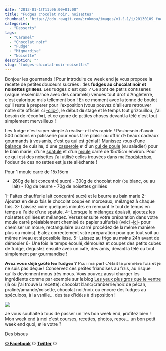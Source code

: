 ```yaml
---
date: "2013-01-12T11:06:00+01:00"
title: "Fudges chocolat noir, noisettes"
thumbnail: "https://cdn.rawgit.com/crokmou/images/v1.0.1/i/20130109_fudge_chocolat_noir_noisette_0013.jpg"
categories:
  - "Desserts"
tags:
  - "Caramel"
  - "Chocolat noir"
  - "Fudge"
  - "Mignardise"
  - "Noisette"
description: ""
slug: "fudges-chocolat-noir-noisettes"
---
```


Bonjour les gourmands ! Pour introduire ce week end je vous propose la recette de petites douceurs sucrées : des **fudges au chocolat noir et noisettes grillées**. Les fudges c'est quoi ? Ce sont de petits confiseries (vague ressemblance avec des caramels) venues tout droit d'Angleterre, c'est calorique mais tellement bon ! En ce moment avec la tonne de boulot qu'il reste à preparer pour l'exposition (vous pouvez d'ailleurs retrouver notre site officiel ici [-clic-](http://www.expophotohelb.com/)), le début du stage et le temps tout grizouillou, j'ai besoin de réconfort, et ce genre de petites choses devant la télé c'est tout simplement merveilleux !

Les fudge c'est super simple à réaliser et très rapide ! Pas besoin d'avoir 500 notions en pâtisserie pour vous faire plaisir ou offrir de beaux cadeaux gourmands à vos amis, c'est ça qui est génial ! Munissez vous d'une [balance](http://www.rueducommerce.fr/m/pl/malid:85215,9633601) de cuisine, d'une [casserole](http://www.rueducommerce.fr/index/casserole%20fonte) et d'un [cul de poule](http://www.rueducommerce.fr/m/pl/malid:48515370) (ou saladier) pour le bain marie, d'une [spatule](http://www.rueducommerce.fr/m/pl/malid:48515367) et d'un [moule](http://www.rueducommerce.fr/index/moule%20tefal) carré de 15x15cm environ. Pour ce qui est des noisettes j'ai utilisé celles trouvées dans ma [Foodsterbox](http://www.foodsterbox.com/produit/noisettes-grillees-rue-traversette/), l'odeur de ces noisettes est juste alléchante !

Pour 1 moule carré de 15x15cm

- 260g de lait concentré sucré - 300g de chocolat noir (ou blanc, ou au lait) - 10g de beurre - 70g de noisettes grillées

1- Faites chauffer le lait concentré sucré et le beurre au bain marie 2- Ajoutez en deux fois le chocolat coupé en morceaux, mélangez à chaque fois. 3- Laissez cuire quelques minutes en remuant le tout de temps en temps à l'aide d'une spatule. 4- Lorsque le mélangez épaissit, ajoutez les noisettes grillées et mélangez. Versez ensuite votre préparation dans votre moule carré préalablement chemisé de papier sulfurisé (voici -[ici](http://puzzlencuisine.be/news/tapisser-ou-chemiser-un-moule-rectangulaire)- pour chemiser un moule, rectangulaire ou carré procédez de la même manière plus ou moins). Etalez correctement votre préparation pour que tout soit au même niveau et si possible lisse. 5- Laissez au frigo au moins 24h avant de démouler 6- Une fois le temps écoulé, démoulez et coupez des petits cubes de fudge, dégustez ensuite avec un café, des amis, devant la télé ou tout simplement par gourmandise !

**Avez vous déjà goûté les fudges ?** Pour ma part c'était la première fois et je ne suis pas déçue ! Conservez ces petites friandises au frais, au risque qu'ils deviennent mous très mous. Vous pouvez aussi changer les ingrédients comme par exemple sur le blog [Les yeux plus gros que le ventre](http://www.lesyeuxplusgrosqueleventre.com/le-fudge-cest-anglais-mais-cest-bon/) (là où j'ai trouvé la recette): chocolat blanc/cranberrie/noix de pécan, praliné/amande/noisette, chocolat noir/noix ou encore des fudges au spéculoos, à la vanille... des tas d'idées à disposition !

[![](https://cdn.rawgit.com/crokmou/images/v1.0.1/i/20130109_fudge_chocolat_noir_noisette_0004-200x3001-200x300.jpg)](https://cdn.rawgit.com/crokmou/images/v1.0.1/i/20130109_fudge_chocolat_noir_noisette_0004-200x3001.jpg)

Je vous souhaite à tous de passer un très bon week end, profitez bien ! Mon week end à moi c'est courses, recettes, photos, repos... un bon petit week end quoi, et le votre ?

Des bisous

[**○<span style="font-size: xx-small; margin: 0px; outline: 0px; padding: 0px;"><span style="font-family: Arial, Helvetica, sans-serif; margin: 0px; outline: 0px; padding: 0px;"> </span></span>Facebook**](https://www.facebook.com/pages/CroKMou/148093255259077) ○ [**Twitter**](https://twitter.com/Crokmou) ○